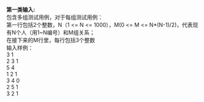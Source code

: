 __第一类输入:__  
包含多组测试用例，对于每组测试用例：  
第一行包括2个整数，N（1 <= N <= 1000），M(0 <= M <= N*(N-1)/2)，代表现有N个人（用1~N编号）和M组关系；    
在接下来的M行里，每行包括3个整数    
输入样例：  
3 1  
2 3 1  
5 4  
1 2 1  
3 4 0  
2 5 1  
3 2 1  
